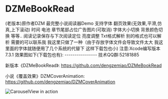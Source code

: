 # DZMeBookRead

(老版本)原作者DZM 最完整小说阅读器Demo 支持字体 翻页效果(无效果,平滑,仿真,上下滚动) 时间 电池 章节尾部占位广告图片(可取消) 字体大小切换 背景颜色切换 等等.. 阅读记录保存与下次阅读定位 亮度调整 Txt格式解析 别的格式也可以解析 需要的可以联系我 我这里只做了一种（由于存放字体文件会导致文件太大 我这里面的字体就随便用了几个系统的代替下 这样下载包也小) 注意:Xcode编写版本7.3.1 效果图如下(下载包也有):     ---------------- 技术QQ群:52181885

新版本《DZMeBookRead》: https://github.com/dengzemiao/DZMeBookRead

小说《覆盖效果》DZMCoverAnimation: https://github.com/dengzemiao/DZMCoverAnimation

![CarouselView in action](Untitled.gif)
